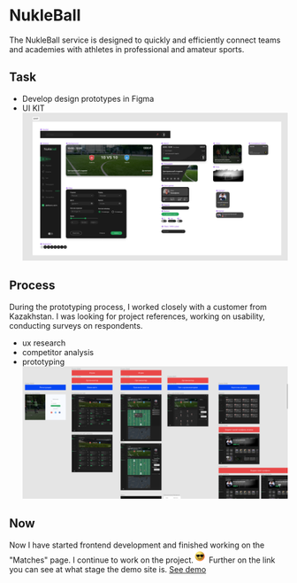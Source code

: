 # NukleBall
The NukleBall service is designed to quickly and efficiently connect teams and academies with athletes in professional and amateur sports.

## Task
+ Develop design prototypes in Figma
+ UI KIT
![image](./Img/Ui_Kit.png)

## Process
During the prototyping process, I worked closely with a customer from Kazakhstan. I was looking for project references, working on usability, conducting surveys on respondents.
+ ux research
+ competitor analysis
+ prototyping
![image](./Img/Desktop.png)

## Now 

Now I have started frontend development and finished working on the "Matches" page. I continue to work on the project.<img src="https://github.com/AndreiExtr/andreiExtr/blob/main/Gifs/glasses.gif" height="24"/>
Further on the link you can see at what stage the demo site is.
[See demo]()
